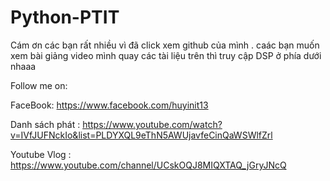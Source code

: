 # Python-PTIT
Cám ơn các bạn rất nhiều vì đã click xem github của mình . caác bạn muốn xem bài giảng video mình quay các tài liệu trên thì truy cập DSP ở phía dưới nhaaa

Follow me on:

FaceBook: https://www.facebook.com/huyinit13

Danh sách phát : https://www.youtube.com/watch?v=IVfJUFNckIo&list=PLDYXQL9eThN5AWUjavfeCinQaWSWlfZrl

Youtube Vlog : https://www.youtube.com/channel/UCskOQJ8MIQXTAQ_jGryJNcQ

